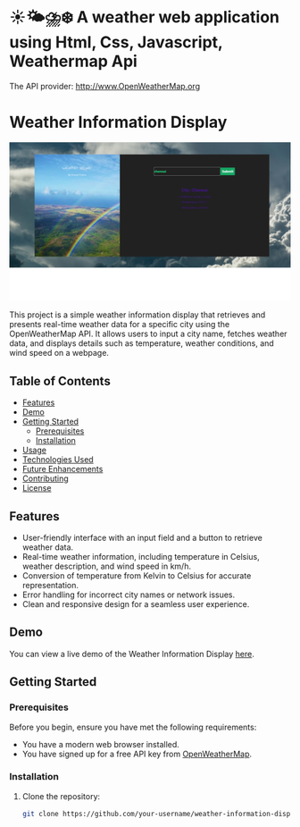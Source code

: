 # ☀️🌤⛈❄️ A weather web application using Html, Css, Javascript, Weathermap Api

The API provider: http://www.OpenWeatherMap.org
# Weather Information Display

![Weather Information Display](screenshot.png)

This project is a simple weather information display that retrieves and presents real-time weather data for a specific city using the OpenWeatherMap API. It allows users to input a city name, fetches weather data, and displays details such as temperature, weather conditions, and wind speed on a webpage.

## Table of Contents

- [Features](#features)
- [Demo](#demo)
- [Getting Started](#getting-started)
  - [Prerequisites](#prerequisites)
  - [Installation](#installation)
- [Usage](#usage)
- [Technologies Used](#technologies-used)
- [Future Enhancements](#future-enhancements)
- [Contributing](#contributing)
- [License](#license)

## Features

- User-friendly interface with an input field and a button to retrieve weather data.
- Real-time weather information, including temperature in Celsius, weather description, and wind speed in km/h.
- Conversion of temperature from Kelvin to Celsius for accurate representation.
- Error handling for incorrect city names or network issues.
- Clean and responsive design for a seamless user experience.

## Demo

You can view a live demo of the Weather Information Display [here](https://your-demo-link.com).

## Getting Started

### Prerequisites

Before you begin, ensure you have met the following requirements:

- You have a modern web browser installed.
- You have signed up for a free API key from [OpenWeatherMap](https://www.openweathermap.org/appid).

### Installation

1. Clone the repository:

   ```sh
   git clone https://github.com/your-username/weather-information-display.git
